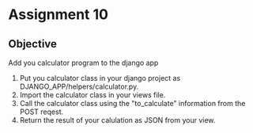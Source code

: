 # Assignment 10

## Objective
Add you calculator program to the django app

1. Put you calculator class in your django project as DJANGO_APP/helpers/calculator.py.
2. Import the calculator class in your views file.
3. Call the calculator class using the "to_calculate" information from the POST reqest.
4. Return the result of your calulation as JSON from your view.
